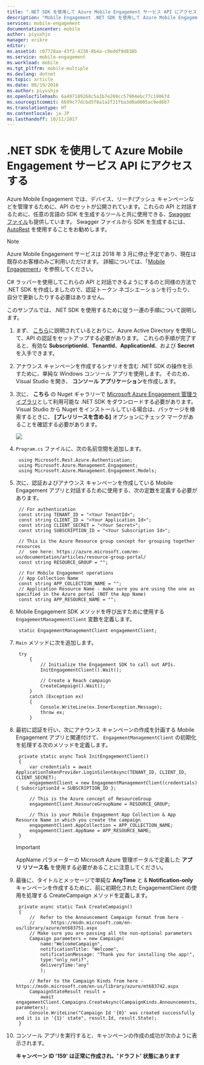 ```yaml
---
title: ".NET SDK を使用して Azure Mobile Engagement サービス API にアクセスする"
description: "Mobile Engagement .NET SDK を使用して Azure Mobile Engagement サービス API にアクセスする方法について説明します"
services: mobile-engagement
documentationcenter: mobile
author: piyushjo
manager: erikre
editor: 
ms.assetid: c07728aa-43f2-4238-8b4a-c9eddf9d838b
ms.service: mobile-engagement
ms.workload: mobile
ms.tgt_pltfrm: mobile-multiple
ms.devlang: dotnet
ms.topic: article
ms.date: 08/19/2016
ms.author: piyushjo
ms.openlocfilehash: 6a497189268c5a1b7e269cc57904ebc77c1906fd
ms.sourcegitcommit: 6699c77dcbd5f8a1a2f21fba3d0a0005ac9ed6b7
ms.translationtype: HT
ms.contentlocale: ja-JP
ms.lasthandoff: 10/11/2017
---
```

# <a name="using-net-sdk-to-access-azure-mobile-engagement-service-apis"></a>.NET SDK を使用して Azure Mobile Engagement サービス API にアクセスする
Azure Mobile Engagement では、デバイス、リーチ/プッシュ キャンペーンなどを管理するために、API のセットが公開されています。これらの API と対話するために、任意の言語の SDK を生成するツールと共に使用できる、[Swagger ファイル](https://github.com/Azure/azure-rest-api-specs/blob/master/arm-mobileengagement/2014-12-01/swagger/mobile-engagement.json)も提供しています。 Swagger ファイルから SDK を生成するには、 [AutoRest](https://github.com/Azure/AutoRest) を使用することをお勧めします。

> [!NOTE]
> Azure Mobile Engagement サービスは 2018 年 3 月に停止予定であり、現在は既存のお客様のみご利用いただけます。 詳細については、「[Mobile Engagement](https://azure.microsoft.com/en-us/services/mobile-engagement/)」を参照してください。

C# ラッパーを使用してこれらの API と対話できるようにするのと同様の方法で .NET SDK を作成しましたので、認証トークン ネゴシエーションを行ったり、自分で更新したりする必要はありません。  

このサンプルでは、.NET SDK を使用するために従う一連の手順について説明します。

1. まず、 [こちら](mobile-engagement-api-authentication.md#authentication)に説明されているとおりに、Azure Active Directory を使用して、API の認証をセットアップする必要があります。 これらの手順が完了すると、有効な **SubscriptionId**、**TenantId**、**ApplicationId**、および **Secret** を入手できます。 
2. アナウンス キャンペーンを作成するシナリオを含む .NET SDK の操作を示すために、単純な Windows コンソール アプリを使用します。 そのため、Visual Studio を開き、 **コンソール アプリケーション**を作成します。   
3. 次に、 **こちら** の Nuget ギャラリーで [Microsoft Azure Engagement 管理ライブラリ](https://www.nuget.org/packages/Microsoft.Azure.Management.Engagement/)として利用可能な .NET SDK をダウンロードする必要があります。
   Visual Studio から Nuget をインストールしている場合は、パッケージを検索するときに、 **[プレリリースを含める]** オプションにチェック マークがあることを確認する必要があります。
   
    ![][1]
4. `Program.cs` ファイルに、次の名前空間を追加します。
   
        using Microsoft.Rest.Azure.Authentication;
        using Microsoft.Azure.Management.Engagement;
        using Microsoft.Azure.Management.Engagement.Models;
5. 次に、認証およびアナウンス キャンペーンを作成している Mobile Engagement アプリと対話するために使用する、次の定数を定義する必要があります。
   
        // For authentication
        const string TENANT_ID = "<Your TenantId>";
        const string CLIENT_ID = "<Your Application Id>";
        const string CLIENT_SECRET = "<Your Secret>";
        const string SUBSCRIPTION_ID = "<Your Subscription Id>";
   
        // This is the Azure Resource group concept for grouping together resources 
        //  see here: https://azure.microsoft.com/en-us/documentation/articles/resource-group-portal/
        const string RESOURCE_GROUP = "";
   
        // For Mobile Engagement operations
        // App Collection Name 
        const string APP_COLLECTION_NAME = "";
        // Application Resource Name - make sure you are using the one as specified in the Azure portal (NOT the App Name)
        const string APP_RESOURCE_NAME = "";
6. Mobile Engagement SDK メソッドを呼び出すために使用する `EngagementManagementClient` 変数を定義します。
   
        static EngagementManagementClient engagementClient; 
7. `Main` メソッドに次を追加します。
   
        try
            {
                // Initialize the Engagement SDK to call out APIs. 
                InitEngagementClient().Wait();
   
                // Create a Reach campaign
                CreateCampaign().Wait();
            }
            catch (Exception ex)
            {
                Console.WriteLine(ex.InnerException.Message);
                throw ex;
            }
8. 最初に認証を行い、次にアナウンス キャンペーンの作成を計画する Mobile Engagement アプリと関連付けて、 `EngagementManagementClient` の初期化を処理する次のメソッドを定義します。
   
        private static async Task InitEngagementClient()
        {
            var credentials = await ApplicationTokenProvider.LoginSilentAsync(TENANT_ID, CLIENT_ID, CLIENT_SECRET);
            engagementClient = new EngagementManagementClient(credentials) { SubscriptionId = SUBSCRIPTION_ID };
   
            // This is the Azure concept of ResourceGroup
            engagementClient.ResourceGroupName = RESOURCE_GROUP;
   
            // This is your Mobile Engagement App Collection & App Resource Name in which you create the campaign
            engagementClient.AppCollection = APP_COLLECTION_NAME;
            engagementClient.AppName = APP_RESOURCE_NAME;
        }
   
   > [!IMPORTANT]
   > AppName パラメーターの Microsoft Azure 管理ポータルで定義した **アプリ リソース名** を使用する必要があることに注意してください。 
   > 
   > 
9. 最後に、タイトルとメッセージで単純な **AnyTime** と  & **Notification-only** キャンペーンを作成するために、前に初期化された EngagementClient の使用を処理する CreateCampaign メソッドを定義します。 
   
        private async static Task CreateCampaign()
        {
            //  Refer to the Announcement Campaign format from here - 
            //      https://msdn.microsoft.com/en-us/library/azure/mt683751.aspx
            // Make sure you are passing all the non-optional parameters
            Campaign parameters = new Campaign(
                name:"WelcomeCampaign",
                notificationTitle: "Welcome", 
                notificationMessage: "Thank you for installing the app!",
                type:"only_notif",
                deliveryTime:"any"
                );
   
            // Refer to the Campaign Kinds from here - https://msdn.microsoft.com/en-us/library/azure/mt683742.aspx
            CampaignStateResult result = 
                await engagementClient.Campaigns.CreateAsync(CampaignKinds.Announcements, parameters);
            Console.WriteLine("Campaign Id '{0}' was created successfully and it is in '{1}' state", result.Id, result.State);
        }
10. コンソール アプリを実行すると、キャンペーンの作成の成功が次のように表示されます。
    
    **キャンペーン ID '159' は正常に作成され、'ドラフト' 状態にあります**

<!-- Images. -->

[1]: ./media/mobile-engagement-dotnet-sdk-service-api/include-prerelease.png
